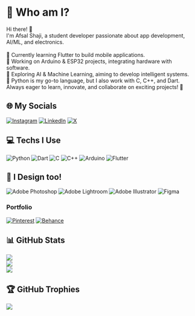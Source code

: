 # 💫 Who am I?
Hi there! 👋<br>I'm Afsal Shaji, a student developer passionate about app development, AI/ML, and electronics.<br><br>📱 Currently learning Flutter to build mobile applications.<br>🤖 Working on Arduino & ESP32 projects, integrating hardware with software.<br>🧠 Exploring AI & Machine Learning, aiming to develop intelligent systems.<br>🐍 Python is my go-to language, but I also work with C, C++, and Dart.<br>Always eager to learn, innovate, and collaborate on exciting projects! 🚀


## 🌐 My Socials
[![Instagram](https://img.shields.io/badge/Instagram-E4405F?style=for-the-badge&logo=instagram&logoColor=white)](https://instagram.com/afsaldigitalart) [![LinkedIn](https://img.shields.io/badge/LinkedIn-0077B5?style=for-the-badge&logo=linkedin&logoColor=white)](https://linkedin.com/in/afsal-shaji) [![X](https://img.shields.io/badge/X-black.svg?logo=X&logoColor=white)](https://x.com/AfsalDigitalArt) 


## 💻 Techs I Use
![Python](https://img.shields.io/badge/python-3670A0?style=for-the-badge&logo=python&logoColor=ffdd54) ![Dart](https://img.shields.io/badge/dart-%230175C2.svg?style=for-the-badge&logo=dart&logoColor=white) ![C](https://img.shields.io/badge/c-%2300599C.svg?style=for-the-badge&logo=c&logoColor=white) ![C++](https://img.shields.io/badge/c++-%2300599C.svg?style=for-the-badge&logo=c%2B%2B&logoColor=white)  ![Arduino](https://img.shields.io/badge/-Arduino-00979D?style=for-the-badge&logo=Arduino&logoColor=white) ![Flutter](https://img.shields.io/badge/Flutter-%2302569B.svg?style=for-the-badge&logo=Flutter&logoColor=white)


## 🎨 I Design too!
![Adobe Photoshop](https://img.shields.io/badge/adobe%20photoshop-%2331A8FF.svg?style=for-the-badge&logo=adobe%20photoshop&logoColor=white) ![Adobe Lightroom](https://img.shields.io/badge/Adobe%20Lightroom-31A8FF.svg?style=for-the-badge&logo=Adobe%20Lightroom&logoColor=white) ![Adobe Illustrator](https://img.shields.io/badge/adobe%20illustrator-%23FF9A00.svg?style=for-the-badge&logo=adobe%20illustrator&logoColor=white) ![Figma](https://img.shields.io/badge/figma-%23F24E1E.svg?style=for-the-badge&logo=figma&logoColor=white) 


### Portfolio
[![Pinterest](https://img.shields.io/badge/Pinterest-%23E60023.svg?&style=for-the-badge&logo=Pinterest&logoColor=white)](https://pinterest.com/AfsalDigitalArt) 
[![Behance](https://img.shields.io/badge/Behance-0054F7?style=for-the-badge&logo=behance&logoColor=white)](https://www.behance.net/AfsalDigitalArt)


## 📊 GitHub Stats
![](https://github-readme-stats.vercel.app/api?username=afsaldigitalart&theme=transparent&hide_border=false&include_all_commits=true&count_private=false)<br/>
![](https://github-readme-streak-stats.herokuapp.com/?user=afsaldigitalart&theme=transparent&hide_border=false)<br/>
![](https://github-readme-stats.vercel.app/api/top-langs/?username=afsaldigitalart&theme=transparent&hide_border=false&include_all_commits=true&count_private=false&layout=compact)

## 🏆 GitHub Trophies
![](https://github-profile-trophy.vercel.app/?username=afsaldigitalart&theme=transparent&no-frame=false&no-bg=true&margin-w=4)


